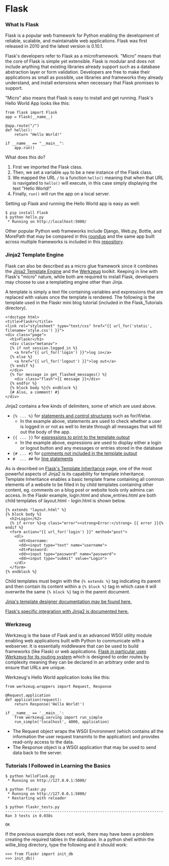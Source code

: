 # Flask

### What Is Flask

Flask is a popular web framework for Python enabling the development of reliable, scalable, and maintainable web applications. Flask was first released in 2010 and the latest version is 0.10.1.

Flask's developers refer to Flask as a microframework. "Micro" means that the core of Flask is simple yet extensible. Flask is modular and does not include anything that existing libraries already support such as a database abstraction layer or form validation. Developers are free to make their applications as small as possible, use libraries and frameworks they already understand, and install extensions when necessary that Flask promises to support.

"Micro" also means that Flask is easy to install and get running. Flask's Hello World App looks like this:

```
from flask import Flask
app = Flask(__name__)

@app.route("/")
def hello():
    return "Hello World!"

if __name__ == "__main__":
    app.run()
```

What does this do?

1. First we imported the Flask class.
2. Then, we set a variable ```app``` to be a new instance of the Flask class.
3. We mapped the URL ```/``` to a function ```hello()``` meaning that when that URL is navigated to ```hello()``` will execute, in this case simply displaying the text "Hello World!"
4. Finally, ```run()``` will run the app on a local server.

Setting up Flask and running the Hello World app is easy as well:

```
$ pip install Flask
$ python hello.py
 * Running on http://localhost:5000/
```

Other popular Python web frameworks include Django, Web.py, Bottle, and MorePath that may be compared in this [roundup](http://www.konstruktor.ee/blog/python-web-framework-roundup/) and the same app built across multiple frameworks is included in this [repository](https://github.com/makaimc/compare-python-web-frameworks).

### Jinja2 Template Engine 

Flask can also be described as a micro glue framework since it combines the [Jinja2 Template Engine](http://jinja.pocoo.org/2/) and the [Werkzeug](http://werkzeug.pocoo.org/documentation/) toolkit. Keeping in line with Flask's "micro" nature, while both are required to install Flask, developers may choose to use a templatting engine other than Jinja.

A template is simply a text file containing variables and expressions that are replaced with values once the template is rendered. The following is the template used in the Flaskr mini blog tutorial (included in the Flask_Tutorials directory).

```
<!doctype html>
<title>Flaskr</title>
<link rel="stylesheet" type="text/css" href="{{ url_for('static', filename='style.css') }}">
<div class="page">
  <h1>Flaskr</h1>
  <div class="metanav">
  {% if not session.logged_in %}
    <a href="{{ url_for('login') }}">log in</a>
  {% else %}
    <a href="{{ url_for('logout') }}">log out</a>
  {% endif %}
  </div>
  {% for message in get_flashed_messages() %}
    <div class="flash">{{ message }}</div>
  {% endfor %}
  {% block body %}{% endblock %}
  {# Also, a comment! #}
</div>
```

Jinja2 contains a few kinds of delimiters, some of which are used above.

* ```{% ... %}``` for [statements and control structures](http://jinja.pocoo.org/docs/dev/templates/#list-of-control-structures) such as for/if/else.
  * In the example above, statements are used to check whether a user is logged in or not as well to iterate through all messages that will fill out the body of the app.
* ```{{ ... }}``` for [expressions to print to the template output](http://jinja.pocoo.org/docs/dev/templates/#expressions)
  * In the example above, expressions are used to display either a login or logout button and any messages or entries stored in the database
* ```{# ... #}``` for [comments not included in the template output](http://jinja.pocoo.org/docs/dev/templates/#comments)
* ```#  ... ##``` for [line statements](http://jinja.pocoo.org/docs/dev/templates/#line-statements)

As is described on [Flask's Template Inheritance](http://flask.pocoo.org/docs/0.10/patterns/templateinheritance/#template-inheritance) page, one of the most powerful aspects of Jinja2 is its capability for template inheritance. Template Inheritance enables a basic template frame containing all common elements of a website to be filled in by child templates containing other content, eg. comments on a blog post or website tools only admins can access. In the Flaskr example, login.html and show_entries.html are both child templates of layout.html - login.html is shown below.

```
{% extends "layout.html" %}
{% block body %}
  <h2>Login</h2>
  {% if error %}<p class="error"><strong>Error:</strong> {{ error }}{% endif %}
  <form action="{{ url_for('login') }}" method="post">
    <dl>
      <dt>Username:
      <dd><input type="text" name="username">
      <dt>Password:
      <dd><input type="password" name="password">
      <dd><input type="submit" value="Login">
    </dl>
  </form>
{% endblock %}
```

Child templates must begin with the ```{% extends %}``` tag indicating its parent and then contain its content within a ```{% block %}``` tag in which case it will overwrite the same ```{% block %}``` tag in the parent document.

[Jinja's template designer documentation may be found here.](http://jinja.pocoo.org/docs/dev/templates/#list-of-control-structures)

[Flask's specific integration with Jinja2 is documented here.](http://flask.pocoo.org/docs/0.10/templating/#jinja-setup)

### Werkzeug

Werkzeug is the base of Flask and is an advanced WSGI utility module enabling web applications built with Python to communicate with a webserver. It is essentially middleware that can be used to build frameworks (like Flask) or web applications. [Flask in particular uses Werkzeug for its routing system](http://werkzeug.pocoo.org/docs/0.10/routing/) which is designed to order routes by complexity meaning they can be declared in an arbitrary order and to ensure that URLs are unique.

Werkzeug's Hello World application looks like this:

```
from werkzeug.wrappers import Request, Response

@Request.application
def application(request):
    return Response('Hello World!')

if __name__ == '__main__':
    from werkzeug.serving import run_simple
    run_simple('localhost', 4000, application)
```

* The Request object wraps the WSGI Environment (which contains all the information the user request transmits to the application) and provides read-only access to the data.
* The Response object is a WSGI application that may be used to send data back to the server.

### Tutorials I Followed in Learning the Basics

```
$ python helloFlask.py 
 * Running on http://127.0.0.1:5000/

$ python flaskr.py 
 * Running on http://127.0.0.1:5000/
 * Restarting with reloader

$ python flaskr_tests.py 
----------------------------------------------------------------------
Ran 3 tests in 0.038s

OK
```

If the previous example does not work, there may have been a problem creating the required tables in the database. In a python shell within the willie_blog directory, type the following and it should work:

```
>>> from flaskr import init_db
>>> init_db()
```